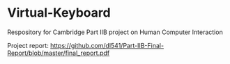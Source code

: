 # Virtual-Keyboard
Respository for Cambridge Part IIB project on Human Computer Interaction


Project report:
https://github.com/dl541/Part-IIB-Final-Report/blob/master/final_report.pdf
